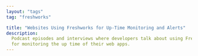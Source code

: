 ```yaml
---
layout: "tags"
tag: "freshworks"

title: "Websites Using Freshworks for Up-Time Monitoring and Alerts"
description:
  Podcast episodes and interviews where developers talk about using Freshworks
  for monitoring the up time of their web apps.
---
```

